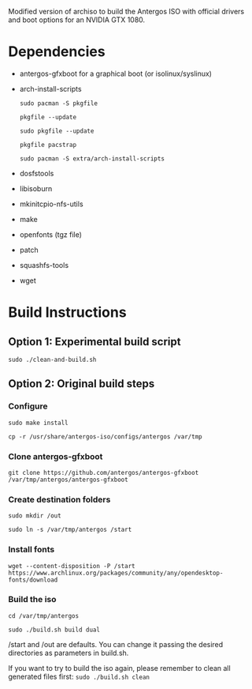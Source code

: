 Modified version of archiso to build the Antergos ISO with official drivers and boot options for an NVIDIA GTX 1080.

# Dependencies ##

- antergos-gfxboot for a graphical boot (or isolinux/syslinux)

- arch-install-scripts

    `sudo pacman -S pkgfile`

    `pkgfile --update`

    `sudo pkgfile --update`

    `pkgfile pacstrap`

    `sudo pacman -S extra/arch-install-scripts`


- dosfstools
- libisoburn
- mkinitcpio-nfs-utils
- make
- openfonts (tgz file)
- patch
- squashfs-tools
- wget

# Build Instructions ##

## Option 1: Experimental build script

`sudo ./clean-and-build.sh`

## Option 2: Original build steps

### Configure

`sudo make install`

`cp -r /usr/share/antergos-iso/configs/antergos /var/tmp`

### Clone antergos-gfxboot 

`git clone https://github.com/antergos/antergos-gfxboot /var/tmp/antergos/antergos-gfxboot`

### Create destination folders

`sudo mkdir /out`

`sudo ln -s /var/tmp/antergos /start`

### Install fonts

`wget --content-disposition -P /start https://www.archlinux.org/packages/community/any/opendesktop-fonts/download`

### Build the iso
 
`cd /var/tmp/antergos`

`sudo ./build.sh build dual`
 
/start and /out are defaults. You can change it passing the desired directories as parameters in build.sh.

If you want to try to build the iso again, please remember to clean all generated files first: `sudo ./build.sh clean`
